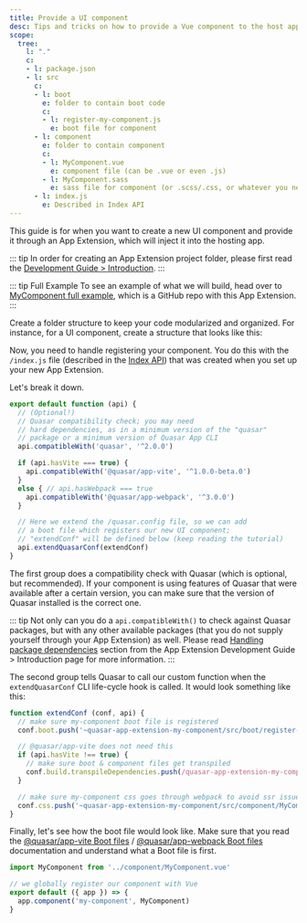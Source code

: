```yaml
---
title: Provide a UI component
desc: Tips and tricks on how to provide a Vue component to the host app of a Quasar App Extension.
scope:
  tree:
    l: "."
    c:
    - l: package.json
    - l: src
      c:
      - l: boot
        e: folder to contain boot code
        c:
        - l: register-my-component.js
          e: boot file for component
      - l: component
        e: folder to contain component
        c:
        - l: MyComponent.vue
          e: component file (can be .vue or even .js)
        - l: MyComponent.sass
          e: sass file for component (or .scss/.css, or whatever you need)
      - l: index.js
        e: Described in Index API
---
```


This guide is for when you want to create a new UI component and provide it through an App Extension, which will inject it into the hosting app.

::: tip
In order for creating an App Extension project folder, please first read the [Development Guide > Introduction](/app-extensions/development-guide/introduction).
:::

::: tip Full Example
To see an example of what we will build, head over to [MyComponent full example](https://github.com/quasarframework/app-extension-examples/tree/v2/my-component), which is a GitHub repo with this App Extension.
:::

Create a folder structure to keep your code modularized and organized. For instance, for a UI component, create a structure that looks like this:

<doc-tree :def="scope.tree" />

Now, you need to handle registering your component. You do this with the `/index.js` file (described in the [Index API](/app-extensions/development-guide/index-api)) that was created when you set up your new App Extension.

Let's break it down.

```js File: /index.js
export default function (api) {
  // (Optional!)
  // Quasar compatibility check; you may need
  // hard dependencies, as in a minimum version of the "quasar"
  // package or a minimum version of Quasar App CLI
  api.compatibleWith('quasar', '^2.0.0')

  if (api.hasVite === true) {
    api.compatibleWith('@quasar/app-vite', '^1.0.0-beta.0')
  }
  else { // api.hasWebpack === true
    api.compatibleWith('@quasar/app-webpack', '^3.0.0')
  }

  // Here we extend the /quasar.config file, so we can add
  // a boot file which registers our new UI component;
  // "extendConf" will be defined below (keep reading the tutorial)
  api.extendQuasarConf(extendConf)
}
```

The first group does a compatibility check with Quasar (which is optional, but recommended). If your component is using features of Quasar that were available after a certain version, you can make sure that the version of Quasar installed is the correct one.

::: tip
Not only can you do a `api.compatibleWith()` to check against Quasar packages, but with any other available packages (that you do not supply yourself through your App Extension) as well. Please read [Handling package dependencies](/app-extensions/development-guide/introduction#handling-package-dependencies) section from the App Extension Development Guide > Introduction page for more information.
:::

The second group tells Quasar to call our custom function when the `extendQuasarConf` CLI life-cycle hook is called. It would look something like this:

```js File: /index.js
function extendConf (conf, api) {
  // make sure my-component boot file is registered
  conf.boot.push('~quasar-app-extension-my-component/src/boot/register-my-component.js')

  // @quasar/app-vite does not need this
  if (api.hasVite !== true) {
    // make sure boot & component files get transpiled
    conf.build.transpileDependencies.push(/quasar-app-extension-my-component[\\/]src/)
  }

  // make sure my-component css goes through webpack to avoid ssr issues
  conf.css.push('~quasar-app-extension-my-component/src/component/MyComponent.sass')
}
```

Finally, let's see how the boot file would look like. Make sure that you read the [@quasar/app-vite Boot files](/quasar-cli-vite/boot-files) / [@quasar/app-webpack Boot files](/quasar-cli-webpack/boot-files) documentation and understand what a Boot file is first.

```js File: /src/boot/register-my-component.js
import MyComponent from '../component/MyComponent.vue'

// we globally register our component with Vue
export default ({ app }) => {
  app.component('my-component', MyComponent)
}
```
